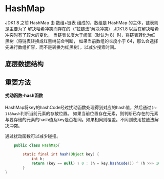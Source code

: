 # HashMap
JDK1.8 之前 HashMap 由 数组+链表 组成的，数组是 HashMap 的主体，链表则是主要为了
解决哈希冲突而存在的（“拉链法”解决冲突）.JDK1.8 以后在解决哈希冲突时有了较大的变化，
当链表长度大于阈值（默认为 8）时，将链表转化为红黑树（将链表转换成红黑树前会判断，
如果当前数组的长度小于 64，那么会选择先进行数组扩容，而不是转换为红黑树），以减少搜索时间。

## 底层数据结构


## 重要方法
#### 扰动函数-hash函数 
HashMap将key的hashCode经过扰动函数处理得到对应的hash值，然后通过```(n-1)&hash```判断当前元素的存放位置。
 如果当前位置存在元素，则判断已存在的元素与要存储的元素的hash值及key是否相同。如果相同则覆盖。不同则使用拉链法解决冲突。
   
通过扰动函数可以减少碰撞。
```java
    public class HashMap{

        static final int hash(Object key) {
            int h;
            return (key == null) ? 0 : (h = key.hashCode()) ^ (h >>> 16);
        }
}
```
